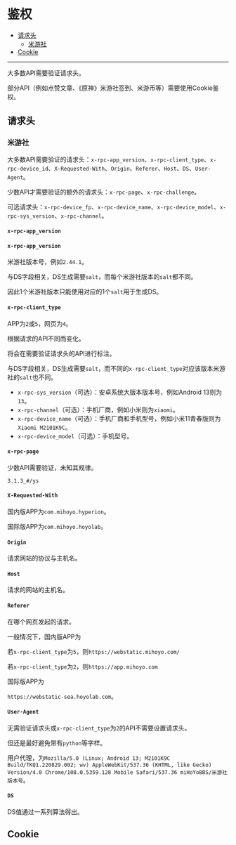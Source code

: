 # 鉴权

- [请求头](#请求头)
  - [米游社](#米游社)
- [Cookie](#cookie)

---

大多数API需要验证请求头。

部分API（例如点赞文章、《原神》米游社签到、米游币等）需要使用Cookie鉴权。

## 请求头

### 米游社

大多数API需要验证的请求头：`x-rpc-app_version`、`x-rpc-client_type`、`x-rpc-device_id`、`X-Requested-With`、`Origin`、`Referer`、`Host`、`DS`、`User-Agent`。
 
少数API才需要验证的额外的请求头：`x-rpc-page`、`x-rpc-challenge`。

可选请求头：`x-rpc-device_fp`、`x-rpc-device_name`、`x-rpc-device_model`、`x-rpc-sys_version`、`x-rpc-channel`。

#### `x-rpc-app_version`

#### `x-rpc-app_version`

米游社版本号，例如`2.44.1`。

与DS字段相关，DS生成需要`salt`，而每个米游社版本的`salt`都不同。

因此1个米游社版本只能使用对应的1个`salt`用于生成DS。

#### `x-rpc-client_type`

APP为`2`或`5`，网页为`4`。

根据请求的API不同而变化。

将会在需要验证请求头的API进行标注。

与DS字段相关，DS生成需要`salt`，而不同的`x-rpc-client_type`对应该版本米游社的`salt`也不同。


- `x-rpc-sys_version`（可选）：安卓系统大版本版本号，例如Android 13则为`13`。
- `x-rpc-channel`（可选）：手机厂商，例如小米则为`xiaomi`。
- `x-rpc-device_name`（可选）：手机厂商和手机型号，例如小米11青春版则为`Xiaomi M2101K9C`。
- `x-rpc-device_model`（可选）：手机型号。


#### `x-rpc-page`

少数API需要验证，未知其规律。

`3.1.3_#/ys`

#### `X-Requested-With`

国内版APP为`com.mihoyo.hyperion`。

国际版APP为`com.mihoyo.hoyolab`。

#### `Origin`

请求网站的协议与主机名。

#### `Host`

请求的网站的主机名。

#### `Referer`

在哪个网页发起的请求。

一般情况下，国内版APP为

若`x-rpc-client_type`为`5`，则`https://webstatic.mihoyo.com/`

若`x-rpc-client_type`为`2`，则`https://app.mihoyo.com`

国际版APP为

`https://webstatic-sea.hoyolab.com`。

#### `User-Agent`

无需验证请求头或`x-rpc-client_type`为`2`的API不需要设置请求头。

但还是最好避免带有`python`等字样。

用户代理，为`Mozilla/5.0 (Linux; Android 13; M2101K9C Build/TKQ1.220829.002; wv) AppleWebKit/537.36 (KHTML, like Gecko) Version/4.0 Chrome/108.0.5359.128 Mobile Safari/537.36 miHoYoBBS/米游社版本号`。

#### `DS`

DS值通过一系列算法得出。



## Cookie

